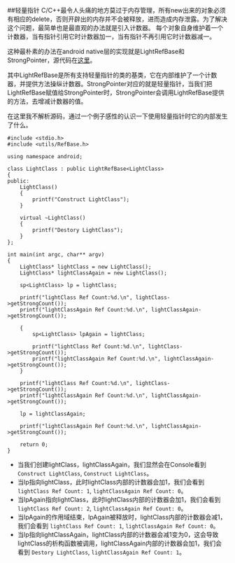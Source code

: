 ##轻量指针
C/C++最令人头痛的地方莫过于内存管理，所有new出来的对象必须有相应的delete，否则开辟出的内存并不会被释放，进而造成内存泄露。为了解决这个问题，最简单也是最直观的办法就是引入计数器。
每个对象自身维护着一个计数器，当有指针引用它时计数器加一，当有指针不再引用它时计数器减一。

这种最朴素的办法在android native层的实现就是LightRefBase和StrongPointer，源代码在[这里](https://github.com/android/platform_system_core/blob/a59c7bcc48121cd95f65f3a67560dc1d461fc85a/libutils/include/utils/RefBase.h#L349)。

其中LightRefBase是所有支持轻量指针的类的基类，它在内部维护了一个计数器，并提供方法操纵计数器。StrongPointer对应的就是轻量指针，当我们把LightRefBase赋值给StrongPointer时，StrongPointer会调用LightRefBase提供的方法，去增减计数器的值。

在这里我不解析源码，通过一个例子感性的认识一下使用轻量指针时它的内部发生了什么。

```
#include <stdio.h>
#include <utils/RefBase.h>

using namespace android;

class LightClass : public LightRefBase<LightClass>
{
public:
    LightClass()
    {
        printf("Construct LightClass");
    }

    virtual ~LightClass()
    {
        printf("Destory LightClass");
    }
};

int main(int argc, char** argv)
{
    LightClass* lightClass = new LightClass();
    LightClass* lightClassAgain = new LightClass();

    sp<LightClass> lp = lightClass;

    printf("lightClass Ref Count:%d.\n", lightClass->getStrongCount());
    printf("lightClassAgain Ref Count:%d.\n", lightClassAgain->getStrongCount());

    {
        sp<LightClass> lpAgain = lightClass;

        printf("lightClass Ref Count:%d.\n", lightClass->getStrongCount());
        printf("lightClassAgain Ref Count:%d.\n", lightClassAgain->getStrongCount());
    }

    printf("lightClass Ref Count:%d.\n", lightClass->getStrongCount());
    printf("lightClassAgain Ref Count:%d.\n", lightClassAgain->getStrongCount());

    lp = lightClassAgain;

    printf("lightClassAgain Ref Count:%d.\n", lightClassAgain->getStrongCount());

    return 0;
}
```
* 当我们创建lightClass，lightClassAgain，我们显然会在Console看到`Construct LightClass`, `Construct LightClass`。
* 当lp指向lightClass，此时lightClass内部的计数器会加1，我们会看到 `lightClass Ref Count: 1`, `lightClassAgain Ref Count: 0`。
* 当lpAgain指向lightClass，此时lightClass内部的计数器会加1，我们会看到 `lightClass Ref Count: 2`, `lightClassAgain Ref Count: 0`。
* 当lpAgain的作用域结束，lpAgain被释放时，lightClass内部的计数器会减1，我们会看到 `lightClass Ref Count: 1`, `lightClassAgain Ref Count: 0`。
* 当lp指向lightClassAgain，lightClass内部的计数器会减1变为0，这会导致lightClass的析构函数被调用，lightClassAgain内部的计数器会加1，我们会看到 `Destory LightClass`, `lightClassAgain Ref Count: 1`。
